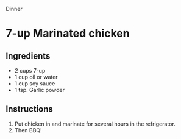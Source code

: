 Dinner

# 7-up Marinated chicken

## Ingredients

- 2 cups 7-up
- 1 cup oil or water
- 1 cup soy sauce
- 1 tsp. Garlic powder

## Instructions

1. Put chicken in and marinate for several hours in the refrigerator. 
2. Then BBQ!
